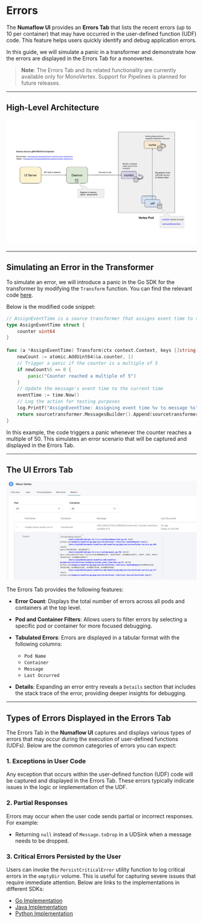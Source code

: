# Errors

The **Numaflow UI** provides an **Errors Tab** that lists the recent errors (up to 10 per container) that may have occurred in the user-defined function (UDF) code. This feature helps users quickly identify and debug application errors.

In this guide, we will simulate a panic in a transformer and demonstrate how the errors are displayed in the Errors Tab for a monovertex.

> **Note**: The Errors Tab and its related functionality are currently available only for MonoVertex. Support for Pipelines is planned for future releases.

---

## High-Level Architecture

![High-Level Architecture](../../assets/errors/errors-architecture.png)

---

## Simulating an Error in the Transformer

To simulate an error, we will introduce a panic in the Go SDK for the transformer by modifying the `Transform` function. You can find the relevant code [here](https://github.com/numaproj/numaflow-go/blob/main/pkg/sourcetransformer/examples/assign_event_time/main.go).

Below is the modified code snippet:

```go
// AssignEventTime is a source transformer that assigns event time to the message.
type AssignEventTime struct {
    counter uint64
}

func (a *AssignEventTime) Transform(ctx context.Context, keys []string, d sourcetransformer.Datum) sourcetransformer.Messages {
    newCount := atomic.AddUint64(&a.counter, 1)
    // Trigger a panic if the counter is a multiple of 5
    if newCount%5 == 0 {
        panic("Counter reached a multiple of 5")
    }
    // Update the message's event time to the current time
    eventTime := time.Now()
    // Log the action for testing purposes
    log.Printf("AssignEventTime: Assigning event time %v to message %s", eventTime, string(d.Value()))
    return sourcetransformer.MessagesBuilder().Append(sourcetransformer.NewMessage(d.Value(), eventTime).WithKeys(keys))
}
```

In this example, the code triggers a panic whenever the counter reaches a multiple of 50. This simulates an error scenario that will be captured and displayed in the Errors Tab.

---

## The UI Errors Tab

![Errors Tab](../../assets/errors/ui-errors-tab.png)

The Errors Tab provides the following features:

-   **Error Count**: Displays the total number of errors across all pods and containers at the top level.
-   **Pod and Container Filters**: Allows users to filter errors by selecting a specific pod or container for more focused debugging.
-   **Tabulated Errors**: Errors are displayed in a tabular format with the following columns:

    -   `Pod Name`
    -   `Container`
    -   `Message`
    -   `Last Occurred`

-   **Details**: Expanding an error entry reveals a `Details` section that includes the stack trace of the error, providing deeper insights for debugging.

---

## Types of Errors Displayed in the Errors Tab

The Errors Tab in the **Numaflow UI** captures and displays various types of errors that may occur during the execution of user-defined functions (UDFs). Below are the common categories of errors you can expect:

### 1. Exceptions in User Code

Any exception that occurs within the user-defined function (UDF) code will be captured and displayed in the Errors Tab. These errors typically indicate issues in the logic or implementation of the UDF.

### 2. Partial Responses

Errors may occur when the user code sends partial or incorrect responses. For example:

-   Returning `null` instead of `Message.toDrop` in a UDSink when a message needs to be dropped.

### 3. Critical Errors Persisted by the User

Users can invoke the `PersistCriticalError` utility function to log critical errors in the `emptyDir` volume. This is useful for capturing severe issues that require immediate attention. Below are links to the implementations in different SDKs:

-   [Go Implementation](https://github.com/numaproj/numaflow-go/blob/47460a1854b8f58a0e918056ef4d169949193ebe/pkg/errors/errors.go)
-   [Java Implementation](https://github.com/numaproj/numaflow-java/blob/2aeaafff1c6dec7fd66e018b142ef6fe4ffcf0a9/src/main/java/io/numaproj/numaflow/errors/PersistCriticalError.java)
-   [Python Implementation](https://github.com/numaproj/numaflow-python/blob/6ccd49ef09ad11eac9b0bb9a6b0f5517d858bea4/pynumaflow/errors/errors.py)

